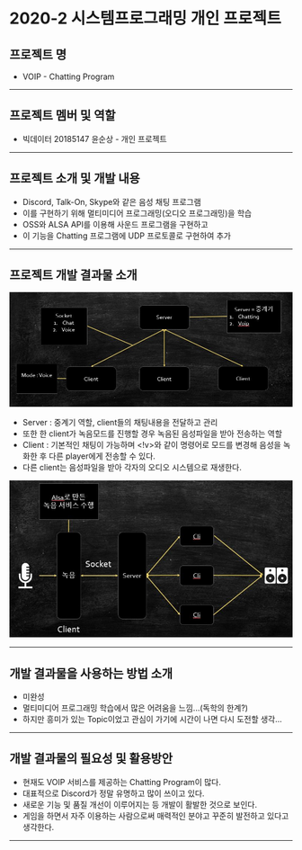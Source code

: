 # 2020-2 시스템프로그래밍 개인 프로젝트
## **프로젝트 명**
- VOIP - Chatting Program
---
## **프로젝트 멤버 및 역할**
- 빅데이터 20185147 윤순상 - 개인 프로젝트
---
## **프로젝트 소개 및 개발 내용**
- Discord, Talk-On, Skype와 같은 음성 채팅 프로그램
- 이를 구현하기 위해 멀티미디어 프로그래밍(오디오 프로그래밍)을 학습
- OSS와 ALSA API를 이용해 사운드 프로그램을 구현하고
- 이 기능을 Chatting 프로그램에 UDP 프로토콜로 구현하여 추가 
---
## **프로젝트 개발 결과물 소개**
![다이어그램1.png](image\diagram01.JPG)
- Server : 중계기 역할, client들의 채팅내용을 전달하고 관리
- 또한 한 client가 녹음모드를 진행할 경우 녹음된 음성파일을 받아 전송하는 역할
- Client : 기본적인 채팅이 가능하며 <!v>와 같이 명령어로 모드를 변경해 음성을 녹화한 후 다른 player에게 전송할 수 있다.
- 다른 client는 음성파일을 받아 각자의 오디오 시스템으로 재생한다. 

![다이어그램2.png](image\diagram02.JPG)

---
## **개발 결과물을 사용하는 방법 소개**
- 미완성
- 멀티미디어 프로그래밍 학습에서 많은 어려움을 느낌...(독학의 한계?)
- 하지만 흥미가 있는 Topic이었고 관심이 가기에 시간이 나면 다시 도전할 생각...
---
## **개발 결과물의 필요성 및 활용방안**
- 현재도 VOIP 서비스를 제공하는 Chatting Program이 많다.
- 대표적으로 Discord가 정말 유명하고 많이 쓰이고 있다.
- 새로운 기능 및 품질 개선이 이루어지는 등 개발이 활발한 것으로 보인다.
- 게임을 하면서 자주 이용하는 사람으로써 매력적인 분야고 꾸준히 발전하고 있다고 생각한다.
---